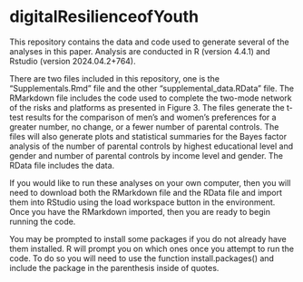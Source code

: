 # digitalResilienceofYouth
This repository contains the data and code used to generate several of the analyses in this paper. Analysis are conducted in R (version 4.4.1) and Rstudio (version 2024.04.2+764).

There are two files included in this repository, one is the “Supplementals.Rmd” file and the other “supplemental_data.RData” file. The RMarkdown file includes the code used to complete the two-mode network of the risks and platforms as presented in Figure 3. The files generate the t-test results for the comparison of men’s and women’s preferences for a greater number, no change, or a fewer number of parental controls. The files will also generate plots and statistical summaries for the Bayes factor analysis of the number of parental controls by highest educational level and gender and number of parental controls by income level and gender.  The RData file includes the data.  

If you would like to run these analyses on your own computer, then you will need to download both the RMarkdown file and the RData file and import them into RStudio using the load workspace button in the environment.  Once you have the RMarkdown imported, then you are ready to begin running the code.

You may be prompted to install some packages if you do not already have them installed.  R will prompt you on which ones once you attempt to run the code.  To do so you will need to use the function install.packages() and include the package in the parenthesis inside of quotes.  
